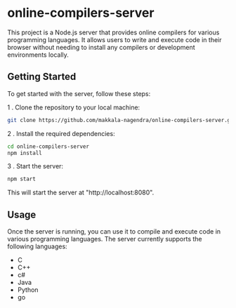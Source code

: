 # online-compilers-server

This project is a Node.js server that provides online compilers for various programming languages. It allows users to write and execute code in their browser without needing to install any compilers or development environments locally.

## Getting Started

To get started with the server, follow these steps:

1 . Clone the repository to your local machine:

```bash
git clone https://github.com/makkala-nagendra/online-compilers-server.git
```

2 . Install the required dependencies:

```bash
cd online-compilers-server
npm install
```

3 . Start the server:

```bash
npm start
```

This will start the server at "http://localhost:8080".

## Usage
Once the server is running, you can use it to compile and execute code in various programming languages. The server currently supports the following languages:

+ C
+ C++
+ c#
+ Java
+ Python
+ go